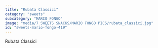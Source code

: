 ```yaml
---
title: "Rubata Classici"
category: "sweets"
subcategory: "MARIO FONGO"
image: "media/7 SWEETS SNACKS/MARIO FONGO PICS/rubata_classici.jpg"
id: "sweets-mario-fongo-419"
---
```


Rubata Classici
